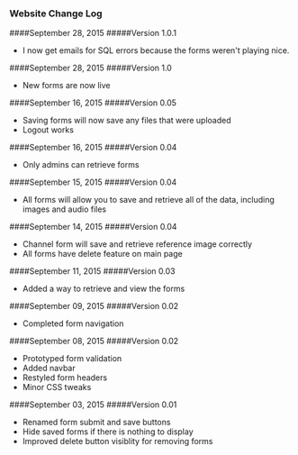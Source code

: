 ### Website Change Log

####September 28, 2015
#####Version 1.0.1

* I now get emails for SQL errors because the forms weren't playing nice.

####September 28, 2015
#####Version 1.0

* New forms are now live

####September 16, 2015
#####Version 0.05

* Saving forms will now save any files that were uploaded
* Logout works

####September 16, 2015
#####Version 0.04

* Only admins can retrieve forms

####September 15, 2015
#####Version 0.04

* All forms will allow you to save and retrieve all of the data, including images and audio files

####September 14, 2015
#####Version 0.04

* Channel form will save and retrieve reference image correctly
* All forms have delete feature on main page

####September 11, 2015
#####Version 0.03

* Added a way to retrieve and view the forms

####September 09, 2015
#####Version 0.02

* Completed form navigation

####September 08, 2015
#####Version 0.02

* Prototyped form validation
* Added navbar
* Restyled form headers
* Minor CSS tweaks

####September 03, 2015
#####Version 0.01

* Renamed form submit and save buttons
* Hide saved forms if there is nothing to display
* Improved delete button visiblity for removing forms
